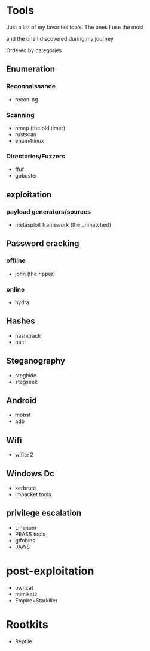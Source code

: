 # Tools

Just a list of my favorites tools! The ones I use the most 

and the one I discovered during my journey

Ordered by categories

## Enumeration

### Reconnaissance

- recon-ng

### Scanning

- nmap (the old timer)
- rustscan
- enum4linux

### Directories/Fuzzers

- ffuf
- gobuster




## exploitation

### payload generators/sources

- metasploit framework (the unmatched)

## Password cracking

### offline

- john (the ripper)

### online

- hydra

## Hashes

- hashcrack
- haiti

## Steganography

- steghide
- stegseek

## Android

- mobsf
- adb

## Wifi

- wifite 2

## Windows Dc

- kerbrute
- impacket tools


## privilege escalation
- Linenum
- PEASS tools
- gtfobins
- JAWS


# post-exploitation
- pwncat
- mimikatz
- Empire+Starkiller

# Rootkits
- Reptile
